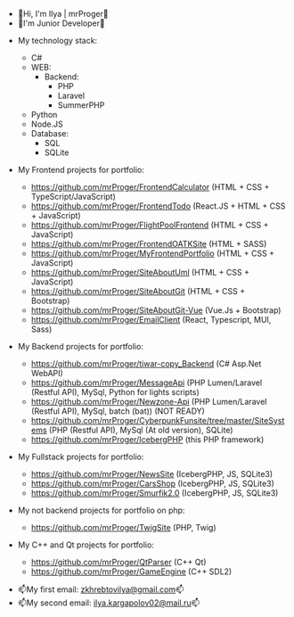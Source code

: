 - 👋Hi, I'm Ilya | mrProger👋
- 👶I'm Junior Developer👶
+ My technology stack:
  + C#
  + WEB:
    + Backend:
      + PHP
      + Laravel
      + SummerPHP
  + Python
  + Node.JS
  + Database:
    + SQL
    + SQLite

+ My Frontend projects for portfolio:
  + https://github.com/mrProger/FrontendCalculator (HTML + CSS + TypeScript/JavaScript)
  + https://github.com/mrProger/FrontendTodo (React.JS + HTML + CSS + JavaScript)
  + https://github.com/mrProger/FlightPoolFrontend (HTML + CSS + JavaScript)
  + https://github.com/mrProger/FrontendOATKSite (HTML + SASS)
  + https://github.com/mrProger/MyFrontendPortfolio (HTML + CSS + JavaScript)
  + https://github.com/mrProger/SiteAboutUml (HTML + CSS + JavaScript)
  + https://github.com/mrProger/SiteAboutGit (HTML + CSS + Bootstrap)
  + https://github.com/mrProger/SiteAboutGit-Vue (Vue.Js + Bootstrap)
  + https://github.com/mrProger/EmailClient (React, Typescript, MUI, Sass)

+ My Backend projects for portfolio:
  + https://github.com/mrProger/tiwar-copy_Backend (C# Asp.Net WebAPI)
  + https://github.com/mrProger/MessageApi (PHP Lumen/Laravel (Restful API), MySql, Python for lights scripts)
  + https://github.com/mrProger/Newzone-Api (PHP Lumen/Laravel (Restful API), MySql, batch (bat)) (NOT READY)
  + https://github.com/mrProger/CyberpunkFunsite/tree/master/SiteSystems (PHP (Restful API), MySql (At old version), SQLite)
  + https://github.com/mrProger/IcebergPHP (this PHP framework)

+ My Fullstack projects for portfolio:
  + https://github.com/mrProger/NewsSite (IcebergPHP, JS, SQLite3)
  + https://github.com/mrProger/CarsShop (IcebergPHP, JS, SQLite3)
  + https://github.com/mrProger/Smurfik2.0 (IcebergPHP, JS, SQLite3)
  
+ My not backend projects for portfolio on php:
  + https://github.com/mrProger/TwigSite (PHP, Twig)
  
+ My C++ and Qt projects for portfolio:
  + https://github.com/mrProger/QtParser (C++ Qt)
  + https://github.com/mrProger/GameEngine (C++ SDL2)

- 📫My first email: zkhrebtovilya@gmail.com📫
- 📫My second email: ilya.kargapolov02@mail.ru📫
